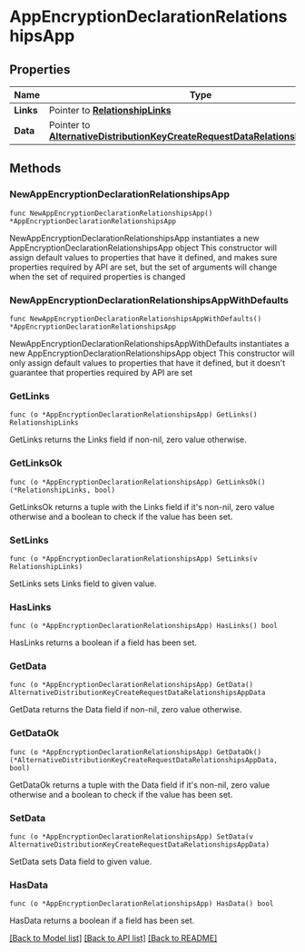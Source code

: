 # AppEncryptionDeclarationRelationshipsApp

## Properties

Name | Type | Description | Notes
------------ | ------------- | ------------- | -------------
**Links** | Pointer to [**RelationshipLinks**](RelationshipLinks.md) |  | [optional] 
**Data** | Pointer to [**AlternativeDistributionKeyCreateRequestDataRelationshipsAppData**](AlternativeDistributionKeyCreateRequestDataRelationshipsAppData.md) |  | [optional] 

## Methods

### NewAppEncryptionDeclarationRelationshipsApp

`func NewAppEncryptionDeclarationRelationshipsApp() *AppEncryptionDeclarationRelationshipsApp`

NewAppEncryptionDeclarationRelationshipsApp instantiates a new AppEncryptionDeclarationRelationshipsApp object
This constructor will assign default values to properties that have it defined,
and makes sure properties required by API are set, but the set of arguments
will change when the set of required properties is changed

### NewAppEncryptionDeclarationRelationshipsAppWithDefaults

`func NewAppEncryptionDeclarationRelationshipsAppWithDefaults() *AppEncryptionDeclarationRelationshipsApp`

NewAppEncryptionDeclarationRelationshipsAppWithDefaults instantiates a new AppEncryptionDeclarationRelationshipsApp object
This constructor will only assign default values to properties that have it defined,
but it doesn't guarantee that properties required by API are set

### GetLinks

`func (o *AppEncryptionDeclarationRelationshipsApp) GetLinks() RelationshipLinks`

GetLinks returns the Links field if non-nil, zero value otherwise.

### GetLinksOk

`func (o *AppEncryptionDeclarationRelationshipsApp) GetLinksOk() (*RelationshipLinks, bool)`

GetLinksOk returns a tuple with the Links field if it's non-nil, zero value otherwise
and a boolean to check if the value has been set.

### SetLinks

`func (o *AppEncryptionDeclarationRelationshipsApp) SetLinks(v RelationshipLinks)`

SetLinks sets Links field to given value.

### HasLinks

`func (o *AppEncryptionDeclarationRelationshipsApp) HasLinks() bool`

HasLinks returns a boolean if a field has been set.

### GetData

`func (o *AppEncryptionDeclarationRelationshipsApp) GetData() AlternativeDistributionKeyCreateRequestDataRelationshipsAppData`

GetData returns the Data field if non-nil, zero value otherwise.

### GetDataOk

`func (o *AppEncryptionDeclarationRelationshipsApp) GetDataOk() (*AlternativeDistributionKeyCreateRequestDataRelationshipsAppData, bool)`

GetDataOk returns a tuple with the Data field if it's non-nil, zero value otherwise
and a boolean to check if the value has been set.

### SetData

`func (o *AppEncryptionDeclarationRelationshipsApp) SetData(v AlternativeDistributionKeyCreateRequestDataRelationshipsAppData)`

SetData sets Data field to given value.

### HasData

`func (o *AppEncryptionDeclarationRelationshipsApp) HasData() bool`

HasData returns a boolean if a field has been set.


[[Back to Model list]](../README.md#documentation-for-models) [[Back to API list]](../README.md#documentation-for-api-endpoints) [[Back to README]](../README.md)


